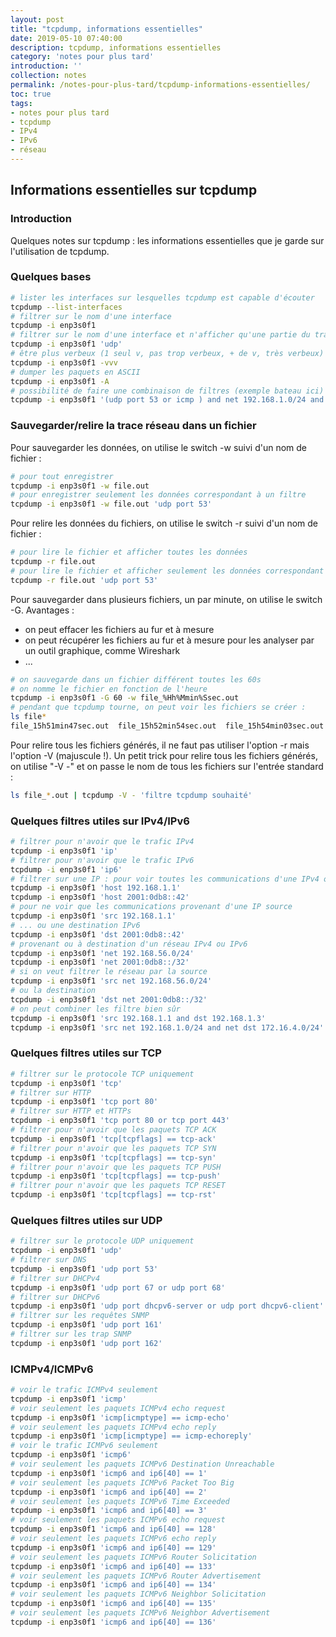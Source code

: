 ```yaml
---
layout: post
title: "tcpdump, informations essentielles"
date: 2019-05-10 07:40:00
description: tcpdump, informations essentielles
category: 'notes pour plus tard'
introduction: ''
collection: notes
permalink: /notes-pour-plus-tard/tcpdump-informations-essentielles/
toc: true
tags:
- notes pour plus tard
- tcpdump
- IPv4
- IPv6
- réseau
---
```


## Informations essentielles sur tcpdump

### Introduction
Quelques notes sur tcpdump : les informations essentielles que je garde sur l'utilisation de tcpdump.

### Quelques bases
``` bash
# lister les interfaces sur lesquelles tcpdump est capable d'écouter
tcpdump --list-interfaces
# filtrer sur le nom d'une interface
tcpdump -i enp3s0f1
# filtrer sur le nom d'une interface et n'afficher qu'une partie du trafic (ici, le trafic udp)
tcpdump -i enp3s0f1 'udp'
# être plus verbeux (1 seul v, pas trop verbeux, + de v, très verbeux)
tcpdump -i enp3s0f1 -vvv
# dumper les paquets en ASCII
tcpdump -i enp3s0f1 -A
# possibilité de faire une combinaison de filtres (exemple bateau ici)
tcpdump -i enp3s0f1 '(udp port 53 or icmp ) and net 192.168.1.0/24 and not host 192.168.1.3'
```

### Sauvegarder/relire la trace réseau dans un fichier
Pour sauvegarder les données, on utilise le switch -w suivi d'un nom de fichier :
``` bash
# pour tout enregistrer
tcpdump -i enp3s0f1 -w file.out
# pour enregistrer seulement les données correspondant à un filtre
tcpdump -i enp3s0f1 -w file.out 'udp port 53'
```

Pour relire les données du fichiers, on utilise le switch -r suivi d'un nom de fichier :
``` bash
# pour lire le fichier et afficher toutes les données
tcpdump -r file.out
# pour lire le fichier et afficher seulement les données correspondant à un filtre
tcpdump -r file.out 'udp port 53'
```

Pour sauvegarder dans plusieurs fichiers, un par minute, on utilise le switch -G. Avantages :
- on peut effacer les fichiers au fur et à mesure
- on peut récupérer les fichiers au fur et à mesure pour les analyser par un outil graphique, comme Wireshark
- ...

``` bash
# on sauvegarde dans un fichier différent toutes les 60s
# on nomme le fichier en fonction de l'heure
tcpdump -i enp3s0f1 -G 60 -w file_%Hh%Mmin%Ssec.out
# pendant que tcpdump tourne, on peut voir les fichiers se créer :
ls file*
file_15h51min47sec.out  file_15h52min54sec.out  file_15h54min03sec.out
```

Pour relire tous les fichiers générés, il ne faut pas utiliser l'option -r mais l'option -V (majuscule !). Un petit trick pour relire tous les fichiers générés, on utilise "-V -" et on passe le nom de tous les fichiers sur l'entrée standard :
``` bash
ls file_*.out | tcpdump -V - 'filtre tcpdump souhaité'
```

### Quelques filtres utiles sur IPv4/IPv6
``` bash
# filtrer pour n'avoir que le trafic IPv4
tcpdump -i enp3s0f1 'ip'
# filtrer pour n'avoir que le trafic IPv6
tcpdump -i enp3s0f1 'ip6'
# filtrer sur une IP : pour voir toutes les communications d'une IPv4 ou une IPv6
tcpdump -i enp3s0f1 'host 192.168.1.1'
tcpdump -i enp3s0f1 'host 2001:0db8::42'
# pour ne voir que les communications provenant d'une IP source
tcpdump -i enp3s0f1 'src 192.168.1.1'
# ... ou une destination IPv6
tcpdump -i enp3s0f1 'dst 2001:0db8::42'
# provenant ou à destination d'un réseau IPv4 ou IPv6
tcpdump -i enp3s0f1 'net 192.168.56.0/24'
tcpdump -i enp3s0f1 'net 2001:0db8::/32'
# si on veut filtrer le réseau par la source
tcpdump -i enp3s0f1 'src net 192.168.56.0/24'
# ou la destination
tcpdump -i enp3s0f1 'dst net 2001:0db8::/32'
# on peut combiner les filtre bien sûr
tcpdump -i enp3s0f1 'src 192.168.1.1 and dst 192.168.1.3'
tcpdump -i enp3s0f1 'src net 192.168.1.0/24 and net dst 172.16.4.0/24'
```

### Quelques filtres utiles sur TCP
``` bash
# filtrer sur le protocole TCP uniquement
tcpdump -i enp3s0f1 'tcp'
# filtrer sur HTTP
tcpdump -i enp3s0f1 'tcp port 80'
# filtrer sur HTTP et HTTPs
tcpdump -i enp3s0f1 'tcp port 80 or tcp port 443'
# filtrer pour n'avoir que les paquets TCP ACK
tcpdump -i enp3s0f1 'tcp[tcpflags] == tcp-ack'
# filtrer pour n'avoir que les paquets TCP SYN
tcpdump -i enp3s0f1 'tcp[tcpflags] == tcp-syn'
# filtrer pour n'avoir que les paquets TCP PUSH
tcpdump -i enp3s0f1 'tcp[tcpflags] == tcp-push'
# filtrer pour n'avoir que les paquets TCP RESET
tcpdump -i enp3s0f1 'tcp[tcpflags] == tcp-rst'
```


### Quelques filtres utiles sur UDP
``` bash
# filtrer sur le protocole UDP uniquement
tcpdump -i enp3s0f1 'udp'
# filtrer sur DNS
tcpdump -i enp3s0f1 'udp port 53'
# filtrer sur DHCPv4
tcpdump -i enp3s0f1 'udp port 67 or udp port 68'
# filtrer sur DHCPv6
tcpdump -i enp3s0f1 'udp port dhcpv6-server or udp port dhcpv6-client'
# filtrer sur les requêtes SNMP
tcpdump -i enp3s0f1 'udp port 161'
# filtrer sur les trap SNMP
tcpdump -i enp3s0f1 'udp port 162'
```

### ICMPv4/ICMPv6
``` bash
# voir le trafic ICMPv4 seulement
tcpdump -i enp3s0f1 'icmp'
# voir seulement les paquets ICMPv4 echo request
tcpdump -i enp3s0f1 'icmp[icmptype] == icmp-echo'
# voir seulement les paquets ICMPv4 echo reply
tcpdump -i enp3s0f1 'icmp[icmptype] == icmp-echoreply'
# voir le trafic ICMPv6 seulement
tcpdump -i enp3s0f1 'icmp6'
# voir seulement les paquets ICMPv6 Destination Unreachable
tcpdump -i enp3s0f1 'icmp6 and ip6[40] == 1'
# voir seulement les paquets ICMPv6 Packet Too Big
tcpdump -i enp3s0f1 'icmp6 and ip6[40] == 2'
# voir seulement les paquets ICMPv6 Time Exceeded
tcpdump -i enp3s0f1 'icmp6 and ip6[40] == 3'
# voir seulement les paquets ICMPv6 echo request
tcpdump -i enp3s0f1 'icmp6 and ip6[40] == 128'
# voir seulement les paquets ICMPv6 echo reply
tcpdump -i enp3s0f1 'icmp6 and ip6[40] == 129'
# voir seulement les paquets ICMPv6 Router Solicitation
tcpdump -i enp3s0f1 'icmp6 and ip6[40] == 133'
# voir seulement les paquets ICMPv6 Router Advertisement
tcpdump -i enp3s0f1 'icmp6 and ip6[40] == 134'
# voir seulement les paquets ICMPv6 Neighbor Solicitation
tcpdump -i enp3s0f1 'icmp6 and ip6[40] == 135'
# voir seulement les paquets ICMPv6 Neighbor Advertisement
tcpdump -i enp3s0f1 'icmp6 and ip6[40] == 136'
```
